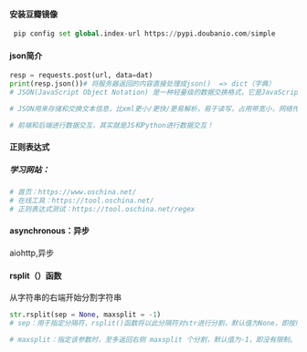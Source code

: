 #### 安装豆瓣镜像

```python
 pip config set global.index-url https://pypi.doubanio.com/simple
```

#### json简介

```python
resp = requests.post(url, data=dat)
print(resp.json())# 将服务器返回的内容直接处理成json()  => dict（字典）
# JSON(JavaScript Object Notation) 是一种轻量级的数据交换格式，它是JavaScript的子集，易于人阅读和编写。

# JSON用来存储和交换文本信息，比xml更小/更快/更易解析，易于读写，占用带宽小，网络传输速度快的特性，适用于数据量大，不要求保留原有类型的情况。。

# 前端和后端进行数据交互，其实就是JS和Python进行数据交互！
```

#### 正则表达式

##### 学习网站：

```python
# 首页：https://www.oschina.net/
# 在线工具：https://tool.oschina.net/
# 正则表达式测试：https://tool.oschina.net/regex
```

#### asynchronous：异步

aiohttp,异步

#### rsplit（）函数

从字符串的右端开始分割字符串

```python
str.rsplit(sep = None, maxsplit = -1)
# sep：用于指定分隔符，rsplit()函数将以此分隔符对str进行分割，默认值为None，即按照空白符进行分割。

# maxsplit：指定该参数时，至多返回右侧 maxsplit 个分割，默认值为-1，即没有限制。(即分割成几个)
```

